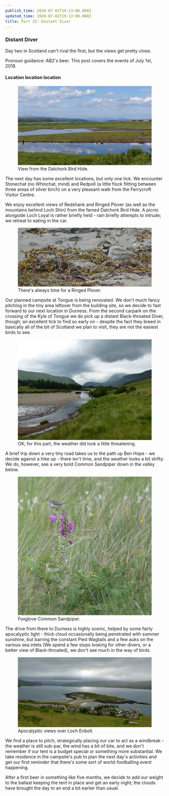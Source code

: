 ```yaml
---
publish_time: 2020-07-02T19:13:00.000Z
updated_time: 2020-07-02T19:13:00.000Z
title: Part 25: Distant Diver
---
```


### Distant Diver

Day two in Scotland can't rival the first, but the views get pretty close.

Pronoun guidance: AB2's beer. This post covers the events of July 1st, 2018.

#### Location location location

<figure class="figure">
  <img
    src="25-dalchork-view.png"
    class="figure-img img-fluid rounded"
    alt="View from the Dalchork Bird Hide."/>
  <figcaption class="figure-caption text-center">
    View from the Dalchork Bird Hide.
  </figcaption>
</figure>

The next day has some excellent locations, but only one tick. We
encounter Stonechat (no Whinchat, mind) and Redpoll (a little flock
flitting between three areas of silver birch) on a very pleasant walk
from the Ferrycroft Visitor Centre. 

We enjoy excellent views of Redshank and Ringed Plover (as well as the
mountains behind Loch Shin) from the famed Dalchork Bird Hide. A picnic
alongside Loch Loyal is rather briefly held - rain briefly attempts to
intrude; we retreat to eating in the car.

<figure class="figure">
  <img
    src="25-ringed-plover.png"
    class="figure-img img-fluid rounded"
    alt="There's always time for a Ringed Plover."/>
  <figcaption class="figure-caption text-center">
    There's always time for a Ringed Plover.
  </figcaption>
</figure>

Our planned campsite at Tongue is being renovated. We don't much fancy
pitching in the tiny area leftover from the building site, so we
decide to fast forward to our next location in Durness. From the
second carpark on the crossing of the Kyle of Tongue we do pick up a
distant Black-throated Diver, though; an excellent tick to find so
early on - despite the fact they breed in basically all of the bit of
Scotland we plan to visit, they are not the easiest birds to see.

<figure class="figure">
  <img
    src="25-ominous-hope.png"
    class="figure-img img-fluid rounded"
    alt="OK; for this part, the weather did look a little threatening."/>
  <figcaption class="figure-caption text-center">
    OK; for this part, the weather did look a little threatening.
  </figcaption>
</figure>

A brief trip down a very tiny road takes us to the path up Ben Hope -
we decide against a hike up - there isn't time, and the weather looks
a bit shifty. We do, however, see a very bold Common Sandpiper down in
the valley below.

<figure class="figure">
  <img
    src="25-foxglove-sandpiper.png"
    class="figure-img img-fluid rounded"
    alt="Foxglove Common Sandpiper."/>
  <figcaption class="figure-caption text-center">
    Foxglove Common Sandpiper.
  </figcaption>
</figure> 

The drive from there to Durness is highly scenic,
helped by some fairly apocalyptic light - thick cloud occasionally
being penetrated with summer sunshine, but barring the constant Pied
Wagtails and a few auks on the various sea inlets (We spend a few
stops looking for other divers, or a better view of Black-throated),
we don't see much in the way of birds.

<figure class="figure">
  <img
    src="25-apocalyptic.png"
    class="figure-img img-fluid rounded"
    alt="Apocalyptic views over Loch Eriboll."/>
  <figcaption class="figure-caption text-center">
    Apocalyptic views over Loch Eriboll.
  </figcaption>
</figure> 

We find a place to pitch, strategically placing our car to act as a
windbreak - the weather is still sub-par, the wind has a bit of bite,
and we don't remember if our tent is a budget special or something
more substantial. We take residence in the campsite's pub to plan the
next day's activities and get our first reminder that there's some
sort of world-footballing event happening. 

After a first beer in something like five months, we decide to add our weight
to the ballast keeping the tent in place and get an early night; the clouds
have brought the day to an end a bit earlier than usual.